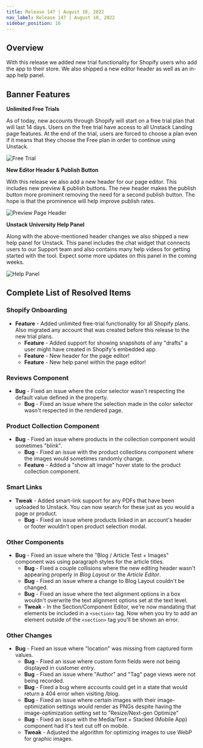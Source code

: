 ```yaml
---
title: Release 147 | August 10, 2022
nav_label: Release 147 | August 10, 2022
sidebar_position: 16
---
```


## Overview

With this release we added new trial functionality for Shopify users who add the app to their store. We also shipped a
new editor header as well as an in-app help panel.

## Banner Features

**Unlimited Free Trials**

As of today, new accounts through Shopify will start on a free trial plan that will last 14 days. Users on the free
trial have access to all Unstack Landing page features. At the end of the trial, users are forced to choose a plan even
if it means that they choose the Free plan in order to continue using Unstack.

 ![Free Trial](/assets/studio/Screen_Shot_2022-08-23_at_1.38.53_PM.png)

**New Editor Header & Publish Button**

With this release we also add a new header for our page editor. This includes new preview & publish buttons. The new
header makes the publish button more prominent removing the need for a second publish button. The hope is that the
prominence will help improve publish rates.

![Preview Page Header](/assets/studio/Header.png)

**Unstack University Help Panel**

Along with the above-mentioned header changes we also shipped a new help panel for Unstack. This panel includes the chat
widget that connects users to our Support team and also contains many help videos for getting started with the tool.
Expect some more updates on this panel in the coming weeks.

![Help Panel](/assets/studio/Screen_Shot_2022-08-23_at_1.44.54_PM.png)

## Complete List of Resolved Items

### Shopify Onboarding

* **Feature** - Added unlimited free-trial functionality for all Shopify plans. Also migrated any account that was
  created before this release to the new trial plans.
    + **Feature** - Added support for showing snapshots of any "drafts" a user might have created in Shopify's
      embedded app.
    + **Feature** - New header for the page editor!
    + **Feature** - New help panel within the page editor!

### Reviews Component

* **Bug** - Fixed an issue where the color selector wasn't respecting the default value defined in the property.
    + **Bug** - Fixed an issue where the selection made in the color selector wasn't respected in the rendered page.

### Product Collection Component

* **Bug** - Fixed an issue where products in the collection component would sometimes "blink".
    + **Bug** - Fixed an issue with the product collections component where the images would sometimes randomly
      change.
    + **Feature** - Added a "show alt image" hover state to the product collection component.

### Smart Links

* **Tweak** - Added smart-link support for any PDFs that have been uploaded to Unstack. You can now search for these
  just as you would a page or product.
    + **Bug** - Fixed an issue where products linked in an account's header or footer wouldn't open product
      selection modal.

### Other Components

* **Bug** - Fixed an issue where the "Blog / Article Test + Images" component was using paragraph styles for the
  article titles.
    + **Bug** - Fixed a couple collisions where the new editing header wasn't appearing properly in *Blog Layout* or
      the *Article Editor*.
    + **Bug** - Fixed an issue where a change to Blog Layout couldn't be changed.
    + **Bug** - Fixed an issue where the text alignment options in a box wouldn't overwrite the text alignment
      options set at the text level.
    + **Tweak** - In the Section/Component Editor, we're now mandating that elements be included in a ```<section>``` tag.
      Now when you try to add an element outside of the ```<section>``` tag you'll be shown an error.

### Other Changes

* **Bug** - Fixed an issue where "location" was missing from captured form values.
    + **Bug** - Fixed an issue where custom form fields were not being displayed in customer entry.
    + **Bug** - Fixed an issue where "Author" and "Tag" page views were not being recorded.
    + **Bug** - Fixed a bug where accounts could get in a state that would return a 404 error when visiting /blog.
    + **Bug** - Fixed an issue where certain images with their image-optimization settings would render as PNGs
      despite having the image-optimization setting set to "Resize/Next-gen Optimize"
    + **Bug** - Fixed an issue with the Media/Text + Stacked (Mobile App) component had it's text cut off on mobile.
    + **Tweak** - Adjusted the algorithm for optimizing images to use WebP for graphic images.
